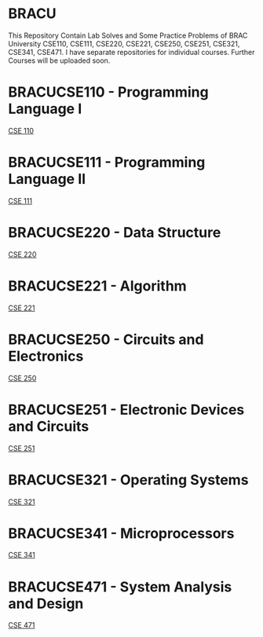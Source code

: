 # BRACU
This Repository Contain Lab Solves and Some Practice Problems of BRAC University CSE110, CSE111, CSE220, CSE221, CSE250, CSE251, CSE321, CSE341, CSE471. I have separate repositories for individual courses. Further Courses will be uploaded soon.

# BRACUCSE110 - Programming Language I
<a href="https://github.com/iamraufu/BRACU/tree/main/CSE110%20Programming%20Language%20I">CSE 110</a>

# BRACUCSE111 - Programming Language II
<a href="https://github.com/iamraufu/BRACU/tree/main/CSE111%20Programming%20Language%20II">CSE 111</a>

# BRACUCSE220 - Data Structure
<a href="https://github.com/iamraufu/BRACU/tree/main/CSE220%20Data%20Structure">CSE 220</a>

# BRACUCSE221 - Algorithm
<a href="https://github.com/iamraufu/BRACU/tree/main/CSE221%20Algorithm">CSE 221</a>

# BRACUCSE250 - Circuits and Electronics
<a href="https://github.com/iamraufu/BRACUCSE250">CSE 250</a>

# BRACUCSE251 - Electronic Devices and Circuits
<a href="https://github.com/iamraufu/BRACUCSE251">CSE 251</a>

# BRACUCSE321 - Operating Systems
<a href="https://github.com/iamraufu/BRACUCSE321">CSE 321</a>

# BRACUCSE341 - Microprocessors
<a href="https://github.com/iamraufu/BRACUCSE341">CSE 341</a>

# BRACUCSE471 - System Analysis and Design
<a href="https://github.com/iamraufu/BRACUCSE471">CSE 471</a>
